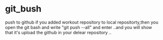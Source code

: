 # git_bush
push to github
if you added workout repository to local repositorty,then you open the git bash and write "git push --all" and enter ..and you will show that it's upload the github in your delear repository ..
